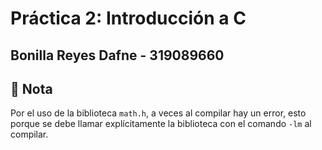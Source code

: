 # **Práctica 2: Introducción a C**

## Bonilla Reyes Dafne - 319089660


## **📌 Nota**

Por el uso de la biblioteca `math.h`, a veces al compilar hay un error, esto porque se debe llamar explícitamente la biblioteca con el comando `-lm` al compilar.